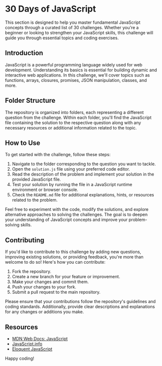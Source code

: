 # 30 Days of JavaScript

This section is designed to help you master fundamental JavaScript concepts through a curated list of 30 challenges. Whether you're a beginner or looking to strengthen your JavaScript skills, this challenge will guide you through essential topics and coding exercises.

## Introduction

JavaScript is a powerful programming language widely used for web development. Understanding its basics is essential for building dynamic and interactive web applications. In this challenge, we'll cover topics such as functions, arrays, closures, promises, JSON manipulation, classes, and more.

## Folder Structure

The repository is organized into folders, each representing a different question from the challenge. Within each folder, you'll find the JavaScript file containing the solution to the respective question along with any necessary resources or additional information related to the topic.


## How to Use

To get started with the challenge, follow these steps:

1. Navigate to the folder corresponding to the question you want to tackle.
2. Open the `solution.js` file using your preferred code editor.
3. Read the description of the problem and implement your solution in the provided JavaScript file.
4. Test your solution by running the file in a JavaScript runtime environment or browser console.
5. Check the `README.md` file for additional explanations, hints, or resources related to the problem.

Feel free to experiment with the code, modify the solutions, and explore alternative approaches to solving the challenges. The goal is to deepen your understanding of JavaScript concepts and improve your problem-solving skills.

## Contributing

If you'd like to contribute to this challenge by adding new questions, improving existing solutions, or providing feedback, you're more than welcome to do so! Here's how you can contribute:

1. Fork the repository.
2. Create a new branch for your feature or improvement.
3. Make your changes and commit them.
4. Push your changes to your fork.
5. Submit a pull request to the main repository.

Please ensure that your contributions follow the repository's guidelines and coding standards. Additionally, provide clear descriptions and explanations for any changes or additions you make.

## Resources

- [MDN Web Docs: JavaScript](https://developer.mozilla.org/en-US/docs/Web/JavaScript)
- [JavaScript.info](https://javascript.info/)
- [Eloquent JavaScript](https://eloquentjavascript.net/)

Happy coding!
